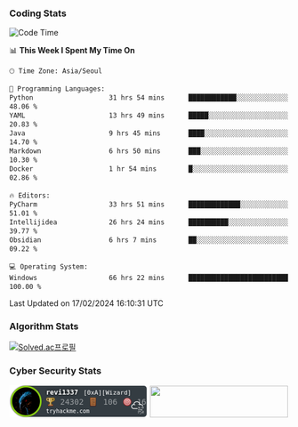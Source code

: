 ### Coding Stats

<!--START_SECTION:waka-->
![Code Time](http://img.shields.io/badge/Code%20Time-264%20hrs%2045%20mins-blue)

📊 **This Week I Spent My Time On** 

```text
🕑︎ Time Zone: Asia/Seoul

💬 Programming Languages: 
Python                   31 hrs 54 mins      ████████████░░░░░░░░░░░░░   48.06 % 
YAML                     13 hrs 49 mins      █████░░░░░░░░░░░░░░░░░░░░   20.83 % 
Java                     9 hrs 45 mins       ████░░░░░░░░░░░░░░░░░░░░░   14.70 % 
Markdown                 6 hrs 50 mins       ███░░░░░░░░░░░░░░░░░░░░░░   10.30 % 
Docker                   1 hr 54 mins        █░░░░░░░░░░░░░░░░░░░░░░░░   02.86 % 

🔥 Editors: 
PyCharm                  33 hrs 51 mins      █████████████░░░░░░░░░░░░   51.01 % 
Intellijidea             26 hrs 24 mins      ██████████░░░░░░░░░░░░░░░   39.77 % 
Obsidian                 6 hrs 7 mins        ██░░░░░░░░░░░░░░░░░░░░░░░   09.22 % 

💻 Operating System: 
Windows                  66 hrs 22 mins      █████████████████████████   100.00 % 
```


 Last Updated on 17/02/2024 16:10:31 UTC
<!--END_SECTION:waka-->

### Algorithm Stats

[![Solved.ac프로필](http://mazassumnida.wtf/api/v2/generate_badge?boj=revi1337)](https://solved.ac/revi1337)

### Cyber Security Stats

[![revi1337's tryhackme stats](https://raw.githubusercontent.com/Revi1337/Revi1337/main/assets/thm_propic.png)][tryhackme]
[<img src="https://www.hackthebox.com/badge/image/1002993" width="248.01" height="57">][hackthebox]


[website]: https://revi1337.com
[tryhackme]: https://tryhackme.com/p/revi1337
[hackthebox]: https://app.hackthebox.com/profile/1002993
